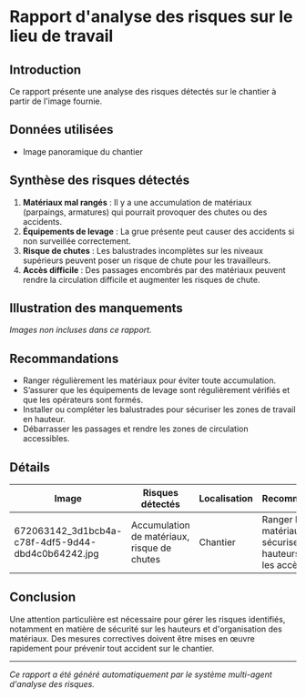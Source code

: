 # Rapport d'analyse des risques sur le lieu de travail

## Introduction
Ce rapport présente une analyse des risques détectés sur le chantier à partir de l'image fournie.

## Données utilisées
- Image panoramique du chantier

## Synthèse des risques détectés
1. **Matériaux mal rangés** : Il y a une accumulation de matériaux (parpaings, armatures) qui pourrait provoquer des chutes ou des accidents.
2. **Équipements de levage** : La grue présente peut causer des accidents si non surveillée correctement.
3. **Risque de chutes** : Les balustrades incomplètes sur les niveaux supérieurs peuvent poser un risque de chute pour les travailleurs.
4. **Accès difficile** : Des passages encombrés par des matériaux peuvent rendre la circulation difficile et augmenter les risques de chute.

## Illustration des manquements
*Images non incluses dans ce rapport.*

## Recommandations
- Ranger régulièrement les matériaux pour éviter toute accumulation.
- S’assurer que les équipements de levage sont régulièrement vérifiés et que les opérateurs sont formés.
- Installer ou compléter les balustrades pour sécuriser les zones de travail en hauteur.
- Débarrasser les passages et rendre les zones de circulation accessibles.

## Détails
| Image                                         | Risques détectés                              | Localisation      | Recommandations                                              |
|-----------------------------------------------|-----------------------------------------------|-------------------|-------------------------------------------------------------|
| 672063142_3d1bcb4a-c78f-4df5-9d44-dbd4c0b64242.jpg | Accumulation de matériaux, risque de chutes | Chantier         | Ranger les matériaux, sécuriser les hauteurs, dégager les accès |

## Conclusion
Une attention particulière est nécessaire pour gérer les risques identifiés, notamment en matière de sécurité sur les hauteurs et d'organisation des matériaux. Des mesures correctives doivent être mises en œuvre rapidement pour prévenir tout accident sur le chantier.

---
*Ce rapport a été généré automatiquement par le système multi-agent d'analyse des risques.*